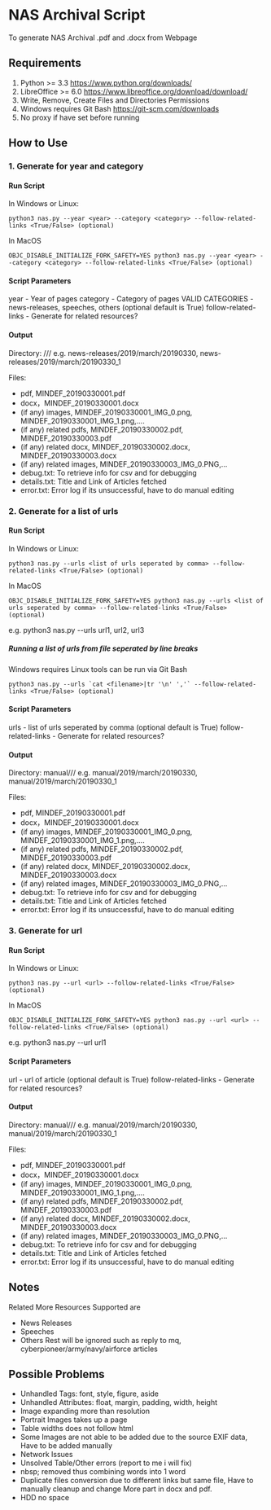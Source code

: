 # NAS Archival Script
To generate NAS Archival .pdf and .docx from Webpage

## Requirements
1. Python >= 3.3 https://www.python.org/downloads/
2. LibreOffice >= 6.0 https://www.libreoffice.org/download/download/
3. Write, Remove, Create Files and Directories Permissions
4. Windows requires Git Bash https://git-scm.com/downloads
5. No proxy if have set before running

## How to Use
### 1. Generate for year and category

#### Run Script
In Windows or Linux:
```
python3 nas.py --year <year> --category <category> --follow-related-links <True/False> (optional) 
```

In MacOS
```
OBJC_DISABLE_INITIALIZE_FORK_SAFETY=YES python3 nas.py --year <year> --category <category> --follow-related-links <True/False> (optional) 
```

#### Script Parameters
year - Year of pages
category - Category of pages
VALID CATEGORIES - news-releases, speeches, others
(optional default is True) follow-related-links - Generate for related resources?

#### Output
Directory: <category>/<year>/<month string>/<yyyymmdd>
e.g. news-releases/2019/march/20190330, news-releases/2019/march/20190330_1

Files:
  - pdf, MINDEF_20190330001.pdf
  - docx，MINDEF_20190330001.docx
  - (if any) images, MINDEF_20190330001_IMG_0.png, MINDEF_20190330001_IMG_1.png,....
  - (if any) related pdfs, MINDEF_20190330002.pdf, MINDEF_20190330003.pdf
  - (if any) related docx, MINDEF_20190330002.docx, MINDEF_20190330003.docx
  - (if any) related images, MINDEF_20190330003_IMG_0.PNG,... 
  - debug.txt: To retrieve info for csv and for debugging
  - details.txt: Title and Link of Articles fetched
  - error.txt: Error log if its unsuccessful, have to do manual editing

### 2. Generate for a list of urls

#### Run Script
In Windows or Linux:
```
python3 nas.py --urls <list of urls seperated by comma> --follow-related-links <True/False> (optional) 
```

In MacOS
```
OBJC_DISABLE_INITIALIZE_FORK_SAFETY=YES python3 nas.py --urls <list of urls seperated by comma> --follow-related-links <True/False> (optional) 
```
e.g. python3 nas.py --urls url1, url2, url3

##### Running a list of urls from file seperated by line breaks
Windows requires Linux tools can be run via Git Bash
```
python3 nas.py --urls `cat <filename>|tr '\n' ','` --follow-related-links <True/False> (optional) 
```

#### Script Parameters
urls - list of urls seperated by comma
(optional default is True) follow-related-links - Generate for related resources?

#### Output
Directory: manual/<year>/<month string>/<yyyymmdd>
e.g. manual/2019/march/20190330, manual/2019/march/20190330_1

Files:
  - pdf, MINDEF_20190330001.pdf
  - docx，MINDEF_20190330001.docx
  - (if any) images, MINDEF_20190330001_IMG_0.png, MINDEF_20190330001_IMG_1.png,....
  - (if any) related pdfs, MINDEF_20190330002.pdf, MINDEF_20190330003.pdf
  - (if any) related docx, MINDEF_20190330002.docx, MINDEF_20190330003.docx
  - (if any) related images, MINDEF_20190330003_IMG_0.PNG,... 
  - debug.txt: To retrieve info for csv and for debugging
  - details.txt: Title and Link of Articles fetched
  - error.txt: Error log if its unsuccessful, have to do manual editing

### 3. Generate for url
#### Run Script
In Windows or Linux:
```
python3 nas.py --url <url> --follow-related-links <True/False> (optional) 
```

In MacOS
```
OBJC_DISABLE_INITIALIZE_FORK_SAFETY=YES python3 nas.py --url <url> --follow-related-links <True/False> (optional) 
```
e.g. python3 nas.py --url url1

#### Script Parameters
url - url of article
(optional default is True) follow-related-links - Generate for related resources?

#### Output
Directory: manual/<year>/<month string>/<yyyymmdd>
e.g. manual/2019/march/20190330, manual/2019/march/20190330_1

Files:
  - pdf, MINDEF_20190330001.pdf
  - docx，MINDEF_20190330001.docx
  - (if any) images, MINDEF_20190330001_IMG_0.png, MINDEF_20190330001_IMG_1.png,....
  - (if any) related pdfs, MINDEF_20190330002.pdf, MINDEF_20190330003.pdf
  - (if any) related docx, MINDEF_20190330002.docx, MINDEF_20190330003.docx
  - (if any) related images, MINDEF_20190330003_IMG_0.PNG,... 
  - debug.txt: To retrieve info for csv and for debugging
  - details.txt: Title and Link of Articles fetched
  - error.txt: Error log if its unsuccessful, have to do manual editing

## Notes
Related More Resources Supported are
- News Releases
- Speeches
- Others
Rest will be ignored such as reply to mq, cyberpioneer/army/navy/airforce articles

## Possible Problems
- Unhandled Tags: font, style, figure, aside
- Unhandled Attributes: float, margin, padding, width, height
- Image expanding more than resolution
- Portrait Images takes up a page
- Table widths does not follow html
- Some Images are not able to be added due to the source EXIF data, Have to be added manually
- Network Issues
- Unsolved Table/Other errors (report to me i will fix)
- nbsp; removed thus combining words into 1 word
- Duplicate files conversion due to different links but same file, Have to manually cleanup and change More part in docx and pdf. 
- HDD no space



